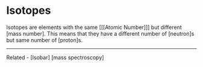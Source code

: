 # Isotopes

Isotopes are elements with the same [[[Atomic Number]]] but different [mass number]. This means that they have a different number of [neutron]s but same number of [proton]s.



--------------------------------------------
Related - [Isobar] [mass spectroscopy]